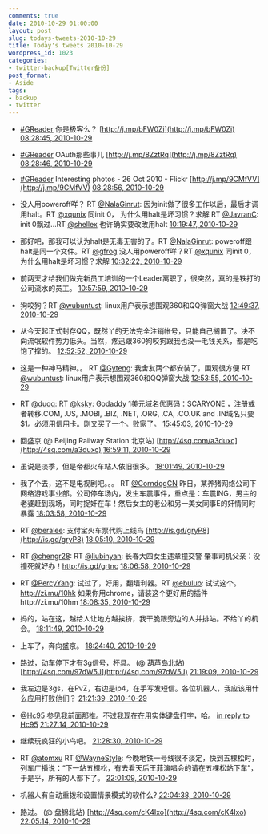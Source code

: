 ```yaml
---
comments: true
date: 2010-10-29 01:00:00
layout: post
slug: todays-tweets-2010-10-29
title: Today's tweets 2010-10-29
wordpress_id: 1023
categories:
- twitter-backup[Twitter备份]
post_format:
- Aside
tags:
- backup
- twitter
---
```





  * [#GReader](http://search.twitter.com/search?q=%23GReader) 你是极客么？ [http://j.mp/bFW0Zi](http://j.mp/bFW0Zi) [08:28:45, 2010-10-29](http://twitter.com/gfrog/statuses/29038719036)





  * [#GReader](http://search.twitter.com/search?q=%23GReader) OAuth那些事儿 [http://j.mp/8ZztRq](http://j.mp/8ZztRq) [08:28:46, 2010-10-29](http://twitter.com/gfrog/statuses/29038720570)





  * [#GReader](http://search.twitter.com/search?q=%23GReader) Interesting photos - 26 Oct 2010 - Flickr [http://j.mp/9CMfVV](http://j.mp/9CMfVV) [08:28:56, 2010-10-29](http://twitter.com/gfrog/statuses/29038734537)





  * 没人用poweroff咩？ RT [@NalaGinrut](http://twitter.com/NalaGinrut): 因为init做了很多工作以后，最后才调用halt。RT [@xqunix](http://twitter.com/xqunix) 同init 0， 为什么用halt是坏习惯？求解  RT [@JavranC](http://twitter.com/JavranC): init 0飘过…RT [@shellex](http://twitter.com/shellex) 也许确实要改改用halt [10:19:47, 2010-10-29](http://twitter.com/gfrog/statuses/29047701926)





  * 那好吧，那我可以认为halt是无毒无害的了。RT [@NalaGinrut](http://twitter.com/NalaGinrut): poweroff跟halt是同一个文件。RT [@gfrog](http://twitter.com/gfrog) 没人用poweroff咩？RT [@xqunix](http://twitter.com/xqunix) 同init 0， 为什么用halt是坏习惯？求解 [10:32:22, 2010-10-29](http://twitter.com/gfrog/statuses/29048669697)





  * 前两天才给我们做完新员工培训的一个Leader离职了，很突然，真的是铁打的公司流水的员工。 [10:57:59, 2010-10-29](http://twitter.com/gfrog/statuses/29050608001)





  * 狗咬狗？RT [@wubuntust](http://twitter.com/wubuntust): linux用户表示想围观360和QQ弹窗大战 [12:49:37, 2010-10-29](http://twitter.com/gfrog/statuses/29058043195)





  * 从今天起正式封存QQ，既然丫的无法完全注销帐号，只能自己搁置了。决不向流氓软件势力低头。当然，疼迅跟360狗咬狗跟我也没一毛钱关系，都是吃饱了撑的。 [12:52:52, 2010-10-29](http://twitter.com/gfrog/statuses/29058220100)





  * 这是一种神马精神。。 RT [@Gyteng](http://twitter.com/Gyteng): 我舍友两个都安装了，围观很方便 RT [@wubuntust](http://twitter.com/wubuntust): linux用户表示想围观360和QQ弹窗大战 [12:53:55, 2010-10-29](http://twitter.com/gfrog/statuses/29058274973)





  * RT [@duqq](http://twitter.com/duqq): RT [@ksky](http://twitter.com/ksky): Godaddy 1美元域名优惠码：SCARYONE ，注册或者转移.COM, .US, .MOBI, .BIZ, .NET, .ORG, .CA, .CO.UK and .IN域名只要$1。必须用信用卡。刚又买了一个。败家了。 [15:45:03, 2010-10-29](http://twitter.com/gfrog/statuses/29066339603)





  * 回盛京 (@ Beijing Railway Station 北京站) [http://4sq.com/a3duxc](http://4sq.com/a3duxc) [16:59:11, 2010-10-29](http://twitter.com/gfrog/statuses/29069747224)





  * 虽说是淡季，但是帝都火车站人依旧很多。 [18:01:49, 2010-10-29](http://twitter.com/gfrog/statuses/29073008853)





  * 我了个去，这不是电视剧吧。。。 RT [@CorndogCN](http://twitter.com/CorndogCN) 昨日，某养猪网络公司下网络游戏事业部。公司停车场内，发生车震事件，重点是：车震ING，男主的老婆赶到现场，同时捉奸在车！然后女主的老公和另一美女同事E的奸情同时暴露 [18:03:58, 2010-10-29](http://twitter.com/gfrog/statuses/29073126968)





  * RT [@beralee](http://twitter.com/beralee): 支付宝火车票代购上线鸟  [http://is.gd/gryP8](http://is.gd/gryP8) [18:05:10, 2010-10-29](http://twitter.com/gfrog/statuses/29073198493)





  * RT [@chengr28](http://twitter.com/chengr28): RT [@liubinyan](http://twitter.com/liubinyan): 长春大四女生违章撞交警 肇事司机父亲：没撞死就好办！http://is.gd/grtnc [18:06:58, 2010-10-29](http://twitter.com/gfrog/statuses/29073299049)





  * RT [@PercyYang](http://twitter.com/PercyYang): 试过了，好用，翻墙利器。RT [@ebuluo](http://twitter.com/ebuluo): 试试这个。http://zi.mu/10hk 如果你用chrome，请装这个更好用的插件http://zi.mu/10hm [18:08:35, 2010-10-29](http://twitter.com/gfrog/statuses/29073389013)





  * 妈的，站在这，越给人让地方越挨挤，我干脆跟旁边的人并排站。不给丫的机会。 [18:11:49, 2010-10-29](http://twitter.com/gfrog/statuses/29073568059)





  * 上车了，奔向盛京。 [18:24:40, 2010-10-29](http://twitter.com/gfrog/statuses/29074273825)





  * 路过，动车停下才有3g信号，杯具。 (@ 葫芦岛北站) [http://4sq.com/97dW5J](http://4sq.com/97dW5J) [21:19:09, 2010-10-29](http://twitter.com/gfrog/statuses/29086684976)





  * 我左边是3gs，在PvZ，右边是ip4，在手写发短信。各位机器人，我应该用什么应用打败他们？ [21:21:39, 2010-10-29](http://twitter.com/gfrog/statuses/29086902069)





  * [@Hc95](http://twitter.com/Hc95) 参见我前面那推。不过我现在在用实体键盘打字，哈。 [in reply to Hc95](http://twitter.com/Hc95/statuses/29086953536) [21:27:14, 2010-10-29](http://twitter.com/gfrog/statuses/29087386842)





  * 继续玩疯狂的小鸟吧。 [21:28:30, 2010-10-29](http://twitter.com/gfrog/statuses/29087497741)





  * RT [@atomxu](http://twitter.com/atomxu) RT [@WayneStyle](http://twitter.com/WayneStyle): 今晚地铁一号线很不淡定，快到五棵松时，列车广播说：“下一站五棵松，有去看天后王菲演唱会的请在五棵松站下车”，于是乎，所有的人都下了。 [22:01:09, 2010-10-29](http://twitter.com/gfrog/statuses/29090384113)





  * 机器人有自动重拨和设置情景模式的软件么? [22:04:38, 2010-10-29](http://twitter.com/gfrog/statuses/29090687836)





  * 路过。 (@ 盘锦北站) [http://4sq.com/cK4Ixo](http://4sq.com/cK4Ixo) [22:05:14, 2010-10-29](http://twitter.com/gfrog/statuses/29090742025)





